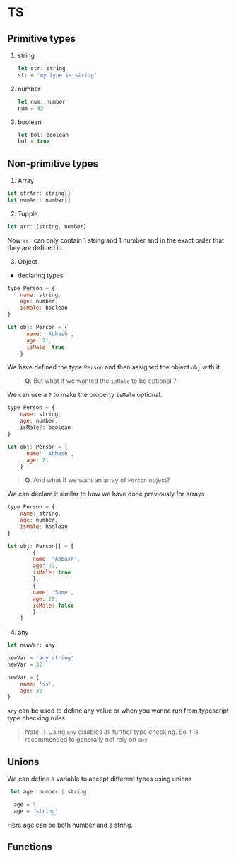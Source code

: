 # TS


## Primitive types

1. string
   ````javascript
   let str: string
   str = 'my type is string'
   ````
2. number
    ````javascript
   let num: number
   num = 43
   ````
3. boolean
    ````javascript
   let bol: boolean
   bol = true
   ````

## Non-primitive types

1. Array
````javascript
let strArr: string[]
let numArr: number[]
````

2. Tupple
````javascript
let arr: [string, number]
````
Now `arr` can only contain 1 string and 1 number and in the exact order that they are defined in.

3. Object

- declaring types
  
````javascript
type Person = {
    name: string,
    age: number,
    isMale: boolean
}

let obj: Person = {
      name: 'Abbash',
      age: 21,
      isMale: true
    }
````

We have defined the type `Person` and then assigned the object `obj` with it.

> **Q**. But what if we wanted the `isMale` to be optional ?

We can use a `?` to make the property `isMale` optional.
````javascript
type Person = {
    name: string,
    age: number,
    isMale?: boolean
}

let obj: Person = {
      name: 'Abbash',
      age: 21
    }
````


> **Q**. And what if we want an array of `Person` object?

We can declare it similar to how we have done previously for arrays

````javascript
type Person = {
    name: string,
    age: number,
    isMale: boolean
}

let obj: Person[] = [
        {
        name: 'Abbash',
        age: 22,
        isMale: true
        },
        {
        name: 'Some',
        age: 20,
        isMale: false
        }
    ]
````

4. any
````javascript
let newVar: any

newVar = 'any string'
newVar = 32

newVar = {
    name: 'ss',
    age: 32
}
````

`any` can be used to define any value or when you wanna run from typescript type checking rules.

> *Note* -> Using `any` disables all further type checking. So it is recommended to generally not rely on `any`

## Unions 

We can define a variable to accept different types using unions

````javascript
 let age: number | string

  age = 5
  age = 'string'
````

Here age can be both number and a string.

## Functions

